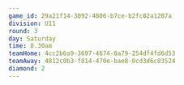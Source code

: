```yaml
---
game_id: 29a21f14-3092-4806-b7ce-b2fc02a1287a
division: U11
round: 3
day: Saturday
time: 8.30am
teamHome: 4cc2b6a9-3697-4674-8a79-254df4fd6d53
teamAway: 4812c0b3-f814-470e-bae8-0cd3d6c83524
diamond: 2
---
```

